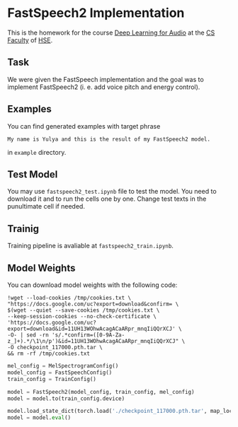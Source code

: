 # FastSpeech2 Implementation

This is the homework for the course [Deep Learning for Audio](https://github.com/markovka17/dla) at the [CS Faculty](https://cs.hse.ru/en/)
  of [HSE](https://www.hse.ru/en/).

## Task
We were given the FastSpeech implementation and the goal was to implement FastSpeech2 (i. e. add voice pitch and energy control).

## Examples
You can find generated examples with target phrase 

`My name is Yulya and this is the result of my FastSpeech2 model.`

in `example` directory.

## Test Model
You may use `fastspeech2_test.ipynb` file to test the model. You need to download it and to run the cells one by one. Change test texts in the punultimate cell if needed.

## Trainig
Training pipeline is avaliable at `fastspeech2_train.ipynb`.

## Model Weights
You can download model weights with the following code:

```shell
!wget --load-cookies /tmp/cookies.txt \
"https://docs.google.com/uc?export=download&confirm= \
$(wget --quiet --save-cookies /tmp/cookies.txt \
--keep-session-cookies --no-check-certificate \
'https://docs.google.com/uc?export=download&id=11UH13WOhwAcagACaARpr_mnqIiQQrXCJ' \
-O- | sed -rn 's/.*confirm=([0-9A-Za-z_]+).*/\1\n/p')&id=11UH13WOhwAcagACaARpr_mnqIiQQrXCJ" \
-O checkpoint_117000.pth.tar \
&& rm -rf /tmp/cookies.txt
```

```python
mel_config = MelSpectrogramConfig()
model_config = FastSpeechConfig()
train_config = TrainConfig()

model = FastSpeech2(model_config, train_config, mel_config)
model = model.to(train_config.device)

model.load_state_dict(torch.load('./checkpoint_117000.pth.tar', map_location='cuda:0')['model'])
model = model.eval()
```
